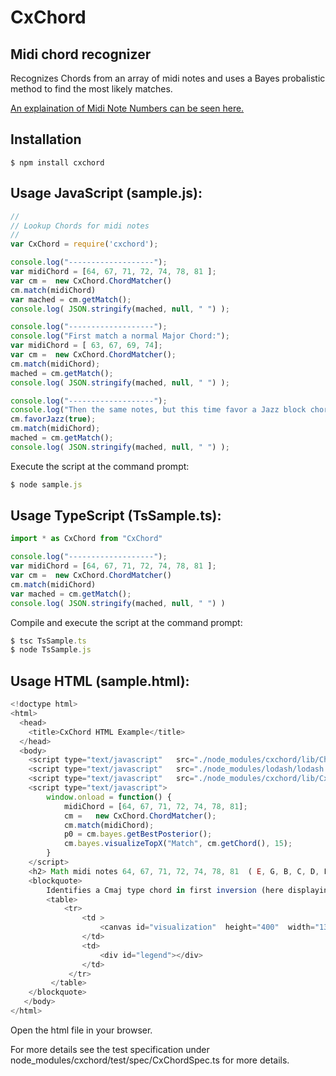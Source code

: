 # CxChord
## Midi chord recognizer ##

Recognizes Chords from an array of midi notes and uses a Bayes probalistic method to find the most likely matches.

[An explaination of Midi Note Numbers can be seen here.](http://www.electronics.dit.ie/staff/tscarff/Music_technology/midi/midi_note_numbers_for_octaves.htm)

Installation
-------------

    $ npm install cxchord

Usage JavaScript (sample.js):
----------------
```javascript
//
// Lookup Chords for midi notes
// 
var CxChord = require('cxchord');

console.log("-------------------");
var midiChord = [64, 67, 71, 72, 74, 78, 81 ];
var cm =  new CxChord.ChordMatcher()
cm.match(midiChord)
var mached = cm.getMatch();
console.log( JSON.stringify(mached, null, " ") );

console.log("-------------------");
console.log("First match a normal Major Chord:");
var midiChord = [ 63, 67, 69, 74];
var cm =  new CxChord.ChordMatcher();
cm.match(midiChord);
mached = cm.getMatch();
console.log( JSON.stringify(mached, null, " ") );

console.log("-------------------");
console.log("Then the same notes, but this time favor a Jazz block chord interpretation:");
cm.favorJazz(true);
cm.match(midiChord);
mached = cm.getMatch();
console.log( JSON.stringify(mached, null, " ") );
```
Execute the script at the command prompt:
```javascript
$ node sample.js
```

Usage TypeScript (TsSample.ts):
----------------
```javascript
import * as CxChord from "CxChord"

console.log("-------------------");
var midiChord = [64, 67, 71, 72, 74, 78, 81 ];
var cm =  new CxChord.ChordMatcher()
cm.match(midiChord)
var mached = cm.getMatch();
console.log( JSON.stringify(mached, null, " ") )
```
Compile and execute the script at the command prompt:
```javascript
$ tsc TsSample.ts
$ node TsSample.js
```

Usage HTML (sample.html):
----------------
```javascript
<!doctype html>
<html>
  <head>
    <title>CxChord HTML Example</title>
  </head>
  <body>
    <script type="text/javascript"   src="./node_modules/cxchord/lib/Chart.min.js"></script>
    <script type="text/javascript"   src="./node_modules/lodash/lodash.js"></script>
    <script type="text/javascript"   src="./node_modules/cxchord/lib/CxChord.js"></script>
    <script type="text/javascript">
        window.onload = function() {
            midiChord = [64, 67, 71, 72, 74, 78, 81];
            cm =   new CxChord.ChordMatcher();
            cm.match(midiChord);
            p0 = cm.bayes.getBestPosterior();
            cm.bayes.visualizeTopX("Match", cm.getChord(), 15);
        }
    </script>
    <h2> Math midi notes 64, 67, 71, 72, 74, 78, 81  ( E, G, B, C, D, F#, A ) </h2>
    <blockquote>
        Identifies a Cmaj type chord in first inversion (here displaying the first 15 chord-posibilities ranked): 
        <table>
            <tr>
                <td >
                    <canvas id="visualization"  height="400"  width="1300" ></canvas>
                </td>
                <td>
                    <div id="legend"></div>
                </td>
             </tr>
         </table>
    </blockquote>
   </body>
</html>
```
Open the html file in your browser.

For more details see the test specification under node_modules/cxchord/test/spec/CxChordSpec.ts for more details.